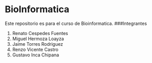 # BioInformatica
Este repositorio es para el curso de Bioinformatica.
###Integrantes
1. Renato Cespedes Fuentes
2. Miguel Hermoza Loayza
3. Jaime Torres Rodriguez
4. Renzo Vicente Castro
5. Gustavo Inca Chipana
